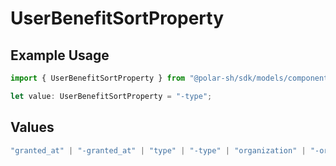 # UserBenefitSortProperty

## Example Usage

```typescript
import { UserBenefitSortProperty } from "@polar-sh/sdk/models/components";

let value: UserBenefitSortProperty = "-type";
```

## Values

```typescript
"granted_at" | "-granted_at" | "type" | "-type" | "organization" | "-organization"
```